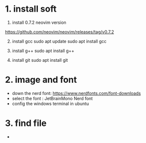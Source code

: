 # 1. install soft

1. install 0.7.2 neovim version

  https://github.com/neovim/neovim/releases/tag/v0.7.2

2. install gcc 
  sudo apt update
  sudo apt install gcc

3. install g++
  sudo apt install g++

4. install git
  sudo apt install git 

# 2. image and font

+ down the nerd font: https://www.nerdfonts.com/font-downloads
+ select the font : JetBrainMono Nerd font 
+ config the windows terminal in ubuntu


# 3. find file

+
